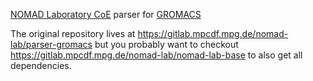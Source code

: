 [NOMAD Laboratory CoE](http://nomad-coe.eu) parser for [GROMACS](http://www.gromacs.org/)

The original repository lives at
    https://gitlab.mpcdf.mpg.de/nomad-lab/parser-gromacs
but you probably want to checkout
    https://gitlab.mpcdf.mpg.de/nomad-lab/nomad-lab-base
to also get all dependencies.
